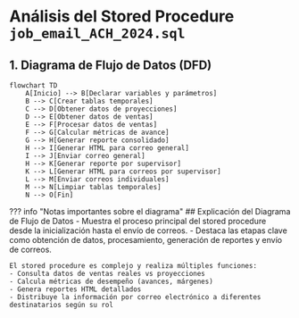 # Análisis del Stored Procedure `job_email_ACH_2024.sql`

## 1. Diagrama de Flujo de Datos (DFD)

```mermaid
flowchart TD
    A[Inicio] --> B[Declarar variables y parámetros]
    B --> C[Crear tablas temporales]
    C --> D[Obtener datos de proyecciones]
    D --> E[Obtener datos de ventas]
    E --> F[Procesar datos de ventas]
    F --> G[Calcular métricas de avance]
    G --> H[Generar reporte consolidado]
    H --> I[Generar HTML para correo general]
    I --> J[Enviar correo general]
    H --> K[Generar reporte por supervisor]
    K --> L[Generar HTML para correos por supervisor]
    L --> M[Enviar correos individuales]
    M --> N[Limpiar tablas temporales]
    N --> O[Fin]
```
??? info "Notas importantes sobre el diagrama"
    ## Explicación del Diagrama de Flujo de Datos
    - Muestra el proceso principal del stored procedure desde la inicialización hasta el envío de correos.
    - Destaca las etapas clave como obtención de datos, procesamiento, generación de reportes y envío de correos.

    El stored procedure es complejo y realiza múltiples funciones:
    - Consulta datos de ventas reales vs proyecciones
    - Calcula métricas de desempeño (avances, márgenes)
    - Genera reportes HTML detallados
    - Distribuye la información por correo electrónico a diferentes destinatarios según su rol